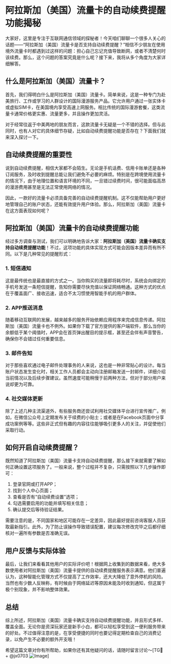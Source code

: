 # 阿拉斯加（美国）流量卡的自动续费提醒功能揭秘

大家好，这里是专注于互联网通信领域的探秘者！今天咱们聊聊一个很多人关心的话题——“阿拉斯加（美国）流量卡是否支持自动续费提醒？”相信不少朋友在使用境外流量卡时都遇到过这样的问题：担心自己忘记充值导致断网，或者不清楚何时该续费。那么，这个问题的答案究竟是什么呢？接下来，我将从多个角度为大家详细解答。

## 什么是阿拉斯加（美国）流量卡？

首先，我们得明白什么是阿拉斯加（美国）流量卡。简单来说，这是一种专门为赴美旅行、工作或学习的人群设计的国际漫游服务产品。它允许用户通过一张实体卡或虚拟SIM卡，在美国境内享受高速上网服务。相比传统的国际漫游套餐，这类流量卡通常价格更实惠、流量更多，并且操作更加灵活。

对于经常往返于中美两地的朋友而言，这款流量卡无疑是一个不错的选择。但与此同时，也有人对它的具体细节存疑，比如自动续费提醒功能是否存在？下面我们就来深入探讨一下。

## 自动续费提醒的重要性

说到自动续费提醒，相信大家都不会陌生。无论是手机话费、信用卡账单还是各种订阅服务，及时收到提醒总能让我们避免不必要的麻烦。特别是在跨境使用流量卡的情况下，由于地理位置和语言环境的不同，一旦错过续费时间，很可能面临高昂的漫游费用甚至是无法正常使用网络的情况。

因此，一款好的流量卡必须具备完善的自动续费提醒机制。这不仅能帮助用户更好地管理自己的账户状态，还能有效提升用户体验。那么，阿拉斯加（美国）流量卡在这方面表现如何呢？

## 阿拉斯加（美国）流量卡的自动续费提醒功能

经过多方调查与测试，我们可以明确地告诉大家：**阿拉斯加（美国）流量卡确实支持自动续费提醒功能**！不过，这项功能的具体实现方式可能会因版本差异而有所不同。以下是几种常见的提醒形式：

### 1. 短信通知
这是最传统也是最直接的方式之一。当你购买的流量即将耗尽时，系统会向绑定的手机号发送一条短信提醒，告知你需要尽快充值以保证网络畅通。这种方式的优点在于覆盖面广、接收迅速，适合不太习惯使用智能手机的用户群体。

### 2. APP推送消息
随着移动互联网的发展，越来越多的服务开始依赖应用程序来完成信息传递。阿拉斯加（美国）流量卡也不例外。如果你下载了官方提供的客户端软件，那么当你的余额低于某个阈值时，APP会在首页弹出醒目的提示框，甚至还会伴有声音警告，确保你不会错过任何重要信息。

### 3. 邮件告知
对于那些喜欢通过电子邮件处理事务的人来说，这也是一种非常贴心的设计。每当账户状态发生变化时，相关工作人员都会主动向注册邮箱发送一封邮件，详细介绍当前情况以及后续步骤建议。虽然速度可能稍慢于前两种方法，但对于部分用户来说却更为可靠。

### 4. 社交媒体更新
除了上述几种主流渠道外，有些服务商还尝试利用社交媒体平台进行宣传推广。例如，在微信公众号上定期发布关于续费的小贴士；或者是在Facebook页面中分享成功案例等等。这些非正式但有趣的内容往往能够吸引更多人的关注，并促使他们采取行动。

## 如何开启自动续费提醒？

既然知道了阿拉斯加（美国）流量卡支持自动续费提醒，那么接下来就需要了解如何正确设置这项服务了。一般来说，整个过程并不复杂，只需按照以下几步操作即可：

1. 登录官网或打开APP；
2. 找到个人中心页面；
3. 查看是否有“自动续费设置”选项；
4. 勾选需要启用的功能并填写相关信息；
5. 确认提交后等待验证结果。

需要注意的是，不同国家和地区可能存在一定差异，因此最好提前咨询客服人员获取最新指引。此外，为了防止误操作导致错误配置，建议每次修改完毕之后都仔细核对一遍所有参数是否准确无误。

## 用户反馈与实际体验

最后，让我们来看看其他用户的实际评价吧！根据网上收集到的数据来看，绝大多数使用者对阿拉斯加（美国）流量卡提供的自动续费提醒服务表示满意。他们普遍认为，这种智能化管理方式不仅提高了工作效率，还大大降低了意外停机的风险。当然也有少数人反映称，有时候由于网络延迟等原因未能及时收到通知，但这属于极个别现象，并不影响整体效果。

## 总结

综上所述，阿拉斯加（美国）流量卡确实支持自动续费提醒功能，并且形式多样、覆盖全面。无论你是资深玩家还是新手小白，都可以轻松享受到这一便利服务带来的好处。不过值得注意的是，在享受便捷的同时也要记得定期检查自己的消费记录，以免产生不必要的额外开支哦！

希望这篇文章对你有所帮助，如果你还有其他疑问的话，请随时留言讨论～[TG💪+ @jx0703 ![Image](https://github.com/user-attachments/assets/dbca1d08-cadb-493c-b0ec-ad6f7a83f270)]